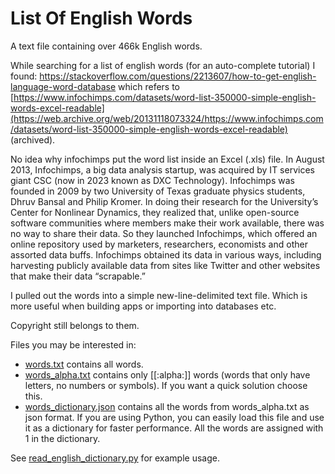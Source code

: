 List Of English Words
=============

A text file containing over 466k English words.

While searching for a list of english words (for an auto-complete tutorial)
I found: https://stackoverflow.com/questions/2213607/how-to-get-english-language-word-database which refers to [https://www.infochimps.com/datasets/word-list-350000-simple-english-words-excel-readable](https://web.archive.org/web/20131118073324/https://www.infochimps.com/datasets/word-list-350000-simple-english-words-excel-readable) (archived).

No idea why infochimps put the word list inside an Excel (.xls) file. In August 2013, Infochimps, a big data analysis startup, was acquired by IT services giant CSC (now in 2023 known as DXC Technology). Infochimps was founded in 2009 by two University of Texas graduate physics students, Dhruv Bansal and Philip Kromer. In doing their research for the University’s Center for Nonlinear Dynamics, they realized that, unlike open-source software communities where members make their work available, there was no way to share their data. So they launched Infochimps, which offered an online repository used by marketers, researchers, economists and other assorted data buffs. Infochimps obtained its data in various ways, including harvesting publicly available data from sites like Twitter and other websites that make their data “scrapable.”

I pulled out the words into a simple new-line-delimited text file.
Which is more useful when building apps or importing into databases etc.

Copyright still belongs to them.

Files you may be interested in:

-  [words.txt](words.txt) contains all words.
-  [words_alpha.txt](words_alpha.txt) contains only [[:alpha:]] words (words that only have letters, no numbers or symbols). If you want a quick solution choose this.
-  [words_dictionary.json](words_dictionary.json) contains all the words from words_alpha.txt as json format. 
If you are using Python, you can easily load this file and use it as a dictionary for faster performance. All the words are assigned with 1 in the dictionary.

See [read_english_dictionary.py](read_english_dictionary.py) for example usage.
